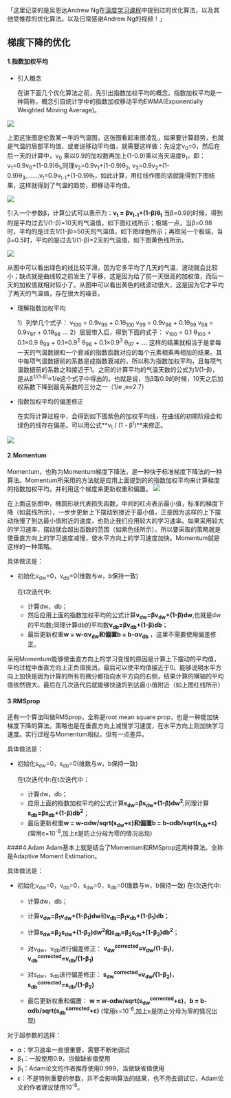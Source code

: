 「这里记录的是吴恩达Andrew Ng在[深度学习课程](http://mooc.study.163.com/learn/2001281003?tid=2001391036#/learn/content?type=detail&id=2001701052)中提到过的优化算法，以及其他受推荐的优化算法。以及日常感谢Andrew Ng的视频！」


## 梯度下降的优化

#### 1.指数加权平均

+ 引入概念

    在讲下面几个优化算法之前，先引出指数加权平均的概念。指数加权平均是一种简称，概念引自统计学中的指数加权移动平均EWMA(Exponentially Weighted Moving Average)。

![](http://upload-images.jianshu.io/upload_images/2759738-e625b7a8b0d9c5e8.png?imageMogr2/auto-orient/strip%7CimageView2/2/w/1240)

   上面这张图是伦敦某一年的气温图，这张图看起来很凌乱，如果要计算趋势，也就是气温的局部平均值，或者说移动平均值，就需要这样做：先设定v<sub>0</sub>=0，然后在后一天的计算中，v<sub>0</sub> 乘以0.9的加权数再加上(1-0.9)乘以当天温度θ<sub>1</sub>，即：v<sub>1</sub>=0.9v<sub>0</sub>+(1-0.9)θ<sub>1</sub>,同理v<sub>2</sub>=0.9v<sub>1</sub>+(1-0.9)θ<sub>2</sub>, v<sub>3</sub>=0.9v<sub>2</sub>+(1-0.9)θ<sub>3</sub>,......,v<sub>t</sub>=0.9v<sub>t-1</sub>+(1-0.9)θ<sub>t</sub>，如此计算，用红线作图的话就能得到下图结果，这样就得到了气温的趋势，即移动平均值。

![](http://upload-images.jianshu.io/upload_images/2759738-c9c96628e683459c.png?imageMogr2/auto-orient/strip%7CimageView2/2/w/1240)

   引入一个参数β，计算公式可以表示为：**v<sub>t</sub> = βv<sub>t-1</sub>+(1-β)θ<sub>t</sub>**
当β=0.9的时候，得到的是平均过去1/(1-β)=10天的气温值，如下图红线所示；极端一点，当β=0.98时，平均的是过去1/(1-β)=50天的气温值，如下图绿色所示；再取另一个极端，当β=0.5时，平均的是过去1/(1-β)=2天的气温值，如下图黄色线所示。

![](http://upload-images.jianshu.io/upload_images/2759738-419d341ea64144c0.png?imageMogr2/auto-orient/strip%7CimageView2/2/w/1240)

   从图中可以看出绿色的线比较平滑，因为它多平均了几天的气温，波动就会比较小；缺点就是曲线较之前发生了平移，这是因为给了前一天很高的加权值，而后一天的加权值就相对较小了。从图中可以看出黄色的线波动很大，这是因为它才平均了两天的气温值，存在很大的噪音。

+ 理解指数加权平均

     1）列举几个式子：
     v<sub>100</sub> = 0.9v<sub>99</sub> + 0.1θ<sub>100</sub>
     v<sub>99</sub> = 0.9v<sub>98</sub> + 0.1θ<sub>99</sub>
     v<sub>98</sub> = 0.9v<sub>97</sub> + 0.1θ<sub>98</sub>
        **...**
      2）层层带入后，得到下面的式子：
     v<sub>100</sub> = 0.1 θ<sub>100</sub> + 0.1×0.9 θ<sub>99</sub> + 0.1×0.9<sup>2</sup> θ<sub>98</sub> + 0.1×0.9<sup>3</sup> θ<sub>97</sub> + **...**
     这样的结果就相当于是拿每一天的气温数据和一个衰减的指数函数对应的每个元素相乘再相加的结果。其中每项气温数据前的系数是成指数衰减的，所以称为指数加权平均，且每项气温数据前的系数之和接近于1。之前的计算平均的气温天数的公式为1/(1-β)，是从β<sup>1/(1-β)</sup>≈1/e这个式子中得出的。也就是说，当β取0.9的时候，10天之后加权系数下降到最先系数的三分之一（1/e ,e≈2.7）

+ 指数加权平均的偏差修正

    在实际计算过程中，会得到如下图紫色的加权平均线，在曲线的初期阶段会和绿色的线存在偏差。可以用公式**v<sub>t</sub> / (1 - β<sup>t</sup>)**来修正。

![](http://upload-images.jianshu.io/upload_images/2759738-8874cb0b6d66b477.png?imageMogr2/auto-orient/strip%7CimageView2/2/w/1240)

#### 2.Momentum

Momentum，也称为Momentum梯度下降法，是一种快于标准梯度下降法的一种算法。Momentum所采用的方法就是应用上面提到的的指数加权平均来计算梯度的指数加权平均，并利用这个梯度来更新权重和偏置。
![](http://upload-images.jianshu.io/upload_images/2759738-53ded56773405105.png?imageMogr2/auto-orient/strip%7CimageView2/2/w/1240)

在上面这张图中，椭圆形状代表损失函数，中间的红点表示最小值，标准的梯度下降（如蓝线所示），一步步更新上下摆动到接近于最小值，正是因为这样的上下摆动拖慢了到达最小值附近的速度，也防止我们应用较大的学习速率。如果采用较大的学习速率，摆动就会超出函数的范围（如紫色线所示）。所以要采取的策略就是使垂直方向上的学习速度减慢，使水平方向上的学习速度加快。Momentum就是这样的一种策略。

具体做法是：
  - 初始化v<sub>dw</sub>=0，v<sub>db</sub>=0(维数与w，b保持一致)

    在t次迭代中:
    - 计算dw，db；
    - 然后应用上面的指数加权平均的公式计算**v<sub>dw</sub>=βv<sub>dw</sub>+(1-β)dw**,也就是dw的平均数;同理计算db的平均数**v<sub>db</sub>=βv<sub>db</sub>+(1-β)db**；
    - 最后更新权重**w = w-αv<sub>dw</sub>**和偏置**b = b-αv<sub>db</sub>** ，这里不需要使用偏差修正。

采用Momentum能够使垂直方向上的学习变慢的原因是计算上下摆动的平均值，平均过程中垂直方向上正负值抵消，最后可以使平均值接近于0。能够说明水平方向上加快是因为计算的所有的微分都指向水平方向的右侧，结果计算的横轴的平均值依然很大。最后在几次迭代后就能够快速的到达最小值附近（如上图红线所示）

#### 3.RMSprop
还有一个算法叫做RMSprop，全称是root mean square prop，也是一种能加快梯度下降的算法。策略也是在垂直方向上减慢学习速度，在水平方向上则加快学习速度。实行过程与Momentum相似，但有一点差异。

具体做法是：

+ 初始化s<sub>dw</sub>=0，s<sub>db</sub>=0(维数与w，b保持一致)

   在t次迭代中:在t次迭代中：
  - 计算dw，db；
  - 应用上面的指数加权平均的公式计算**s<sub>dw</sub>=βs<sub>dw</sub>+(1-β)dw<sup>2</sup>**;同理计算**s<sub>db</sub>=βs<sub>db</sub>+(1-β)db<sup>2</sup>**；
  - 最后更新权重**w = w-αdw/sqrt(s<sub>dw</sub>+ε)**和偏置**b = b-αdb/sqrt(s<sub>db</sub>+ε)**
  (常用ε=10<sup>-8</sup>,加上ε是防止分母为零的情况出现)



####4.Adam
Adam基本上就是结合了Momentum和RMSprop这两种算法。全称是Adaptive Moment Estimation。

具体做法是：
+ 初始化v<sub>dw</sub>=0，v<sub>db</sub>=0，s<sub>dw</sub>=0，s<sub>db</sub>=0(维数与w，b保持一致)
  在t次迭代中:
  - 计算dw，db；
  - 计算**v<sub>dw</sub>=β<sub>1</sub>v<sub>dw</sub>+(1-β<sub>1</sub>)dw**和**v<sub>db</sub>=β<sub>1</sub>v<sub>db</sub>+(1-β<sub>1</sub>)db**；
  - 计算**s<sub>dw</sub>=β<sub>2</sub>s<sub>dw</sub>+(1-β<sub>2</sub>)dw<sup>2</sup>**和**s<sub>db</sub>=β<sub>2</sub>s<sub>db</sub>+(1-β<sub>2</sub>)db<sup>2</sup>**；
  - 对v<sub>dw</sub>，v<sub>db</sub>进行偏差修正：
     **v<sub>dw</sub><sup>corrected</sup>=v<sub>dw</sub>/(1-β<sub>1</sub>)**，**v<sub>db</sub><sup>corrected</sup>=v<sub>db</sub>/(1-β<sub>1</sub>)**
  - 对s<sub>dw</sub>，s<sub>db</sub>进行偏差修正：
     **s<sub>dw</sub><sup>corrected</sup>=v<sub>dw</sub>/(1-β<sub>2</sub>)**，**s<sub>db</sub><sup>corrected</sup>=s<sub>db</sub>/(1-β<sub>2</sub>)**

  - 最后更新权重和偏置：
    **w = w-αdw/sqrt(s<sub>dw</sub><sup>corrected</sup>+ε)**，**b = b-αdb/sqrt(s<sub>db</sub><sup>corrected</sup>+ε)**
    (常用ε=10<sup>-8</sup>,加上ε是防止分母为零的情况出现)

对于超参数的选择：
- α：学习速率一直很重要，需要不断地调试
- β<sub>1</sub>：一般使用0.9，当做缺省值使用
- β<sub>1</sub>：Adam论文的作者推荐使用0.999，当做缺省值使用
- ε：不是特别重要的参数，并不会影响算法的结果，也不用去调试它，Adam论文的作者建议使用10<sup>-8</sup>。